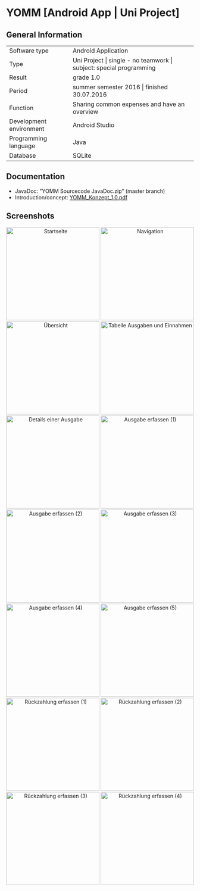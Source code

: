 # YOMM [Android App | Uni Project]
</p>

<h2><b>General Information</b></h2>

<table>
  <tr>
    <td>Software type</td>
    <td>Android Application</td>
  </tr>
  <tr>
    <td>Type</td>
    <td>Uni Project | single - no teamwork | subject: special programming</td>
   <tr>
    <td>Result</td>
    <td>grade 1.0</td>
   <tr>
   <tr>
    <td>Period</td>
    <td>summer semester 2016 | finished 30.07.2016</td>
   <tr>
    <td>Function</td>
    <td>Sharing common expenses and have an overview</td>
  </tr>
    <tr>
    <td>Development environment</td>
    <td>Android Studio</td>
  </tr>
    <tr>
    <td>Programming language</td>
    <td>Java</td>
  </tr>
    <tr>
    <td>Database</td>
    <td>SQLite</td>
  </tr>
</table>


<h2><b>Documentation</b></h2>

<ul>
<li>JavaDoc: "YOMM Sourcecode JavaDoc.zip" (master branch)</li>
<li>Introduction/concept: <a href="https://github.com/carolingellner/YOMM/blob/master/YOMM_Konzept_1.0.pdf">YOMM_Konzept_1.0.pdf</a> 
  </li>
</ul>


<h2><b>Screenshots</b></h2>
<p align="center">
  <img src="https://github.com/carolingellner/YOMM/blob/master/Screenshot_20160728-201922.png" width="250" title="Startseite">
  <img src="https://github.com/carolingellner/YOMM/blob/master/Screenshot_20160728-201930.png" width="250" title="Navigation">
  <img src="https://github.com/carolingellner/YOMM/blob/master/Screenshot_20160728-202633.png" width="250" title="Übersicht">
  <img src="https://github.com/carolingellner/YOMM/blob/master/Screenshot_20160728-202932.png" width="250" title="Tabelle Ausgaben und Einnahmen">
  <img src="https://github.com/carolingellner/YOMM/blob/master/Screenshot_20160728-203018.png" width="250" title="Details einer Ausgabe">
  
   <img src="https://github.com/carolingellner/YOMM/blob/master/Screenshot_20160728-202500.png" width="250" title="Ausgabe erfassen (1)">
  <img src="https://github.com/carolingellner/YOMM/blob/master/Screenshot_20160728-202510.png" width="250" title="Ausgabe erfassen (2)">
  <img src="https://github.com/carolingellner/YOMM/blob/master/Screenshot_20160728-202518.png" width="250" title="Ausgabe erfassen (3)">
  <img src="https://github.com/carolingellner/YOMM/blob/master/Screenshot_20160728-202536.png" width="250" title="Ausgabe erfassen (4)">
  <img src="https://github.com/carolingellner/YOMM/blob/master/Screenshot_20160728-202603.png" width="250" title="Ausgabe erfassen (5)">

 
 
 <img src="https://github.com/carolingellner/YOMM/blob/master/Screenshot_20160728-202730.png" width="250" title="Rückzahlung erfassen (1)">
  <img src="https://github.com/carolingellner/YOMM/blob/master/Screenshot_20160728-202823.png" width="250" title="Rückzahlung erfassen (2)">
<img src="https://github.com/carolingellner/YOMM/blob/master/Screenshot_20160728-202902.png" width="250" title="Rückzahlung erfassen (3)">
<img src="https://github.com/carolingellner/YOMM/blob/master/Screenshot_20160728-202907.png" width="250" title="Rückzahlung erfassen (4)">
  </p>

